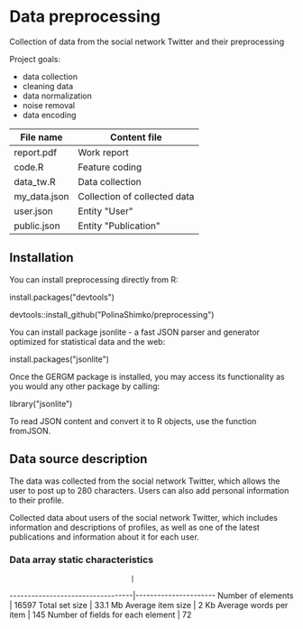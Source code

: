 
# Data preprocessing

Collection of data from the social network Twitter and their preprocessing

Project goals:

  - data collection
  - cleaning data
  - data normalization
  - noise removal
  - data encoding


File name       | Content file
----------------|----------------------
report.pdf      | Work report
code.R          | Feature coding
data_tw.R       | Data collection
my_data.json    | Collection of collected data
user.json       | Entity "User"
public.json     | Entity "Publication"

## Installation

You can install preprocessing directly from R:

install.packages("devtools")

devtools::install_github("PolinaShimko/preprocessing")


You can install package jsonlite - a fast JSON parser and generator optimized for statistical data and the web:

install.packages("jsonlite")


Once the GERGM package is installed, you may access its functionality as you would any other package by calling:

library("jsonlite")

To read JSON content and convert it to R objects, use the function fromJSON.

## Data source description

The data was collected from the social network Twitter, which allows the user to post up to 280 characters. Users can also add personal information to their profile.

Collected data about users of the social network Twitter, which includes information and descriptions of profiles, as well as one of the latest publications and information about it for each user.

### Data array static characteristics
                                  | 
----------------------------------|----------------------
Number of elements                | 16597
Total set size                    | 33.1 Mb
Average item size                 | 2 Kb
Average words per item            | 145
Number of fields for each element | 72


